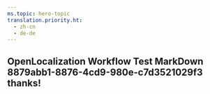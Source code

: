 ```yaml
---
ms.topic: hero-topic
translation.priority.ht: 
  - zh-cn
  - de-de
---
```

## OpenLocalization Workflow Test MarkDown 8879abb1-8876-4cd9-980e-c7d3521029f3 thanks!
